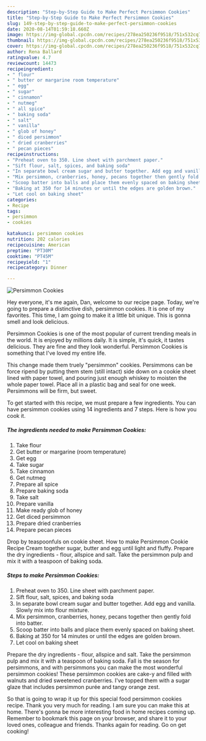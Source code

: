 ```yaml
---
description: "Step-by-Step Guide to Make Perfect Persimmon Cookies"
title: "Step-by-Step Guide to Make Perfect Persimmon Cookies"
slug: 149-step-by-step-guide-to-make-perfect-persimmon-cookies
date: 2020-08-14T01:59:18.660Z
image: https://img-global.cpcdn.com/recipes/278ea250236f9518/751x532cq70/persimmon-cookies-recipe-main-photo.jpg
thumbnail: https://img-global.cpcdn.com/recipes/278ea250236f9518/751x532cq70/persimmon-cookies-recipe-main-photo.jpg
cover: https://img-global.cpcdn.com/recipes/278ea250236f9518/751x532cq70/persimmon-cookies-recipe-main-photo.jpg
author: Rena Ballard
ratingvalue: 4.7
reviewcount: 14473
recipeingredient:
- " flour"
- " butter or margarine room temperature"
- " egg"
- " sugar"
- " cinnamon"
- " nutmeg"
- " all spice"
- " baking soda"
- " salt"
- " vanilla"
- " glob of honey"
- " diced persimmon"
- " dried cranberries"
- " pecan pieces"
recipeinstructions:
- "Preheat oven to 350. Line sheet with parchment paper."
- "Sift flour, salt, spices, and baking soda"
- "In separate bowl cream sugar and butter together. Add egg and vanilla. Slowly mix into flour mixture."
- "Mix persimmon, cranberries, honey, pecans together then gently fold into batter."
- "Scoop batter into balls and place them evenly spaced on baking sheet."
- "Baking at 350 for 14 minutes or until the edges are golden brown."
- "Let cool on baking sheet"
categories:
- Recipe
tags:
- persimmon
- cookies

katakunci: persimmon cookies 
nutrition: 202 calories
recipecuisine: American
preptime: "PT30M"
cooktime: "PT45M"
recipeyield: "1"
recipecategory: Dinner

---
```



![Persimmon Cookies](https://img-global.cpcdn.com/recipes/278ea250236f9518/751x532cq70/persimmon-cookies-recipe-main-photo.jpg)

Hey everyone, it's me again, Dan, welcome to our recipe page. Today, we're going to prepare a distinctive dish, persimmon cookies. It is one of my favorites. This time, I am going to make it a little bit unique. This is gonna smell and look delicious.

Persimmon Cookies is one of the most popular of current trending meals in the world. It is enjoyed by millions daily. It is simple, it's quick, it tastes delicious. They are fine and they look wonderful. Persimmon Cookies is something that I've loved my entire life.

This change made them truely &#34;persimmon&#34; cookies. Persimmons can be force ripend by putting them stem (still intact) side down on a cookie sheet lined with paper towel, and pouring just enough whiskey to moisten the whole paper towel. Place all in a plastic bag and seal for one week. Persimmons will be firm, but sweet.


To get started with this recipe, we must prepare a few ingredients. You can have persimmon cookies using 14 ingredients and 7 steps. Here is how you cook it.

<!--inarticleads1-->

##### The ingredients needed to make Persimmon Cookies:

1. Take  flour
1. Get  butter or margarine (room temperature)
1. Get  egg
1. Take  sugar
1. Take  cinnamon
1. Get  nutmeg
1. Prepare  all spice
1. Prepare  baking soda
1. Take  salt
1. Prepare  vanilla
1. Make ready  glob of honey
1. Get  diced persimmon
1. Prepare  dried cranberries
1. Prepare  pecan pieces


Drop by teaspoonfuls on cookie sheet. How to make Persimmon Cookie Recipe Cream together sugar, butter and egg until light and fluffy. Prepare the dry ingredients - flour, allspice and salt. Take the persimmon pulp and mix it with a teaspoon of baking soda. 

<!--inarticleads2-->

##### Steps to make Persimmon Cookies:

1. Preheat oven to 350. Line sheet with parchment paper.
1. Sift flour, salt, spices, and baking soda
1. In separate bowl cream sugar and butter together. Add egg and vanilla. Slowly mix into flour mixture.
1. Mix persimmon, cranberries, honey, pecans together then gently fold into batter.
1. Scoop batter into balls and place them evenly spaced on baking sheet.
1. Baking at 350 for 14 minutes or until the edges are golden brown.
1. Let cool on baking sheet


Prepare the dry ingredients - flour, allspice and salt. Take the persimmon pulp and mix it with a teaspoon of baking soda. Fall is the season for persimmons, and with persimmons you can make the most wonderful persimmon cookies! These persimmon cookies are cake-y and filled with walnuts and dried sweetened cranberries. I&#39;ve topped them with a sugar glaze that includes persimmon purée and tangy orange zest. 

So that is going to wrap it up for this special food persimmon cookies recipe. Thank you very much for reading. I am sure you can make this at home. There's gonna be more interesting food in home recipes coming up. Remember to bookmark this page on your browser, and share it to your loved ones, colleague and friends. Thanks again for reading. Go on get cooking!

